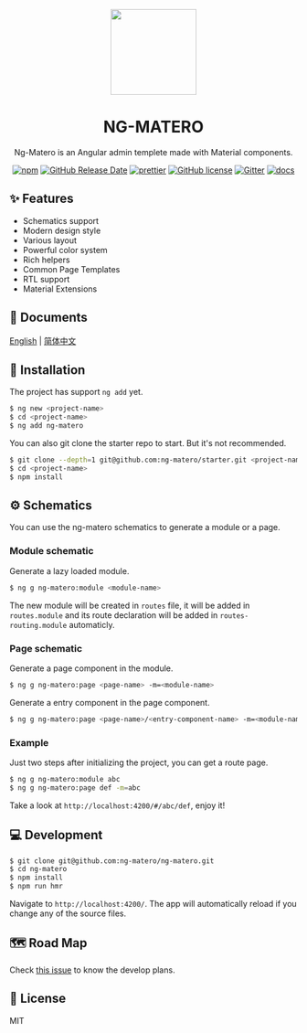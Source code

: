 <p align="center">
  <a href="https://github.com/ng-matero">
    <img width="150" src="https://avatars1.githubusercontent.com/u/49753463?s=200&v=4">
  </a>
</p>

<h1 align="center">
NG-MATERO
</h1>

<div align="center">

Ng-Matero is an Angular admin templete made with Material components.

[![npm](https://img.shields.io/npm/v/ng-matero.svg?style=flat-square)](https://www.npmjs.com/package/ng-matero)
[![GitHub Release Date](https://img.shields.io/github/release-date/ng-matero/ng-matero?style=flat-square)](https://github.com/ng-matero/ng-matero/releases)
[![prettier](https://img.shields.io/badge/code_style-prettier-ff69b4.svg?style=flat-square)](https://prettier.io/)
[![GitHub license](https://img.shields.io/github/license/mashape/apistatus.svg?style=flat-square)](https://github.com/ng-matero/ng-matero/blob/master/LICENSE)
[![Gitter](https://img.shields.io/gitter/room/ng-matero/ng-matero.svg?style=flat-square)](https://gitter.im/matero-io/ng-matero)
[![docs](https://img.shields.io/badge/docs-gitbook-blue?style=flat-square)](https://ng-matero.github.io/docs/zh/)

</div>

## ✨ Features

- Schematics support
- Modern design style
- Various layout
- Powerful color system
- Rich helpers
- Common Page Templates
- RTL support
- Material Extensions

## 📖 Documents

[English](https://ng-matero.github.io/docs/en/) | [简体中文](https://ng-matero.github.io/docs/zh/)

## 🔧 Installation

The project has support `ng add` yet.

```bash
$ ng new <project-name>
$ cd <project-name>
$ ng add ng-matero
```

You can also git clone the starter repo to start. But it's not recommended.

```bash
$ git clone --depth=1 git@github.com:ng-matero/starter.git <project-name>
$ cd <project-name>
$ npm install
```

## ⚙️ Schematics

You can use the ng-matero schematics to generate a module or a page.

### Module schematic

Generate a lazy loaded module.

```bash
$ ng g ng-matero:module <module-name>
```

The new module will be created in `routes` file, it will be added in `routes.module` and its route declaration will be added in `routes-routing.module` automaticly.

### Page schematic

Generate a page component in the module.

```bash
$ ng g ng-matero:page <page-name> -m=<module-name>
```

Generate a entry component in the page component.

```bash
$ ng g ng-matero:page <page-name>/<entry-component-name> -m=<module-name> -e=true
```

### Example

Just two steps after initializing the project, you can get a route page.

```bash
$ ng g ng-matero:module abc
$ ng g ng-matero:page def -m=abc
```

Take a look at `http://localhost:4200/#/abc/def`, enjoy it!

## 💻 Development

```bash
$ git clone git@github.com:ng-matero/ng-matero.git
$ cd ng-matero
$ npm install
$ npm run hmr
```

Navigate to `http://localhost:4200/`. The app will automatically reload if you change any of the source files.

## 🗺 Road Map

Check [this issue](https://github.com/ng-matero/ng-matero/issues/18) to know the develop plans.

## 📃 License

MIT
